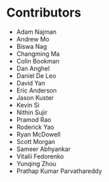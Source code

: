 # Contributors

*   Adam Najman
*   Andrew Mo
*   Biswa Nag
*   Changming Ma
*   Colin Bookman
*   Dan Anghel
*   Daniel De Leo
*   David Yan
*   Eric Anderson
*   Jason Kuster
*   Kevin Si
*   Nithin Sujir
*   Pramod Rao
*   Roderick Yao
*   Ryan McDowell
*   Scott Morgan
*   Sameer Abhyankar
*   Vitalii Fedorenko
*   Yunqing Zhou
*   Prathap Kumar Parvathareddy
